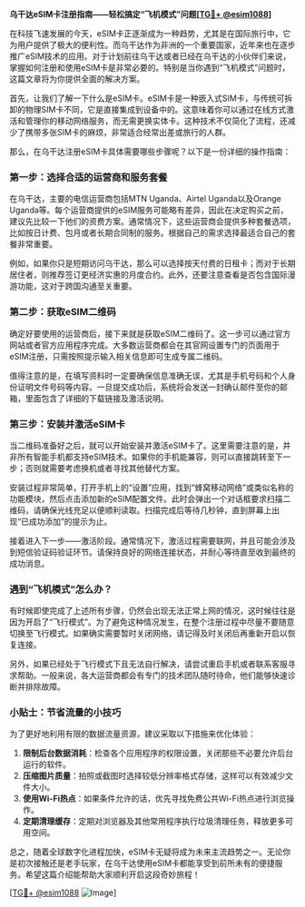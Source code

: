 **乌干达eSIM卡注册指南——轻松搞定“飞机模式”问题[[TG💪+ @esim1088](https://t.me/s/esim1088)]**

在科技飞速发展的今天，eSIM卡正逐渐成为一种趋势，尤其是在国际旅行中，它为用户提供了极大的便利性。而乌干达作为非洲的一个重要国家，近年来也在逐步推广eSIM技术的应用。对于计划前往乌干达或者已经在乌干达的小伙伴们来说，掌握如何注册和使用eSIM卡是非常必要的。特别是当你遇到“飞机模式”问题时，这篇文章将为你提供全面的解决方案。

首先，让我们了解一下什么是eSIM卡。eSIM卡是一种嵌入式SIM卡，与传统可拆卸的物理SIM卡不同，它是直接集成到设备中的。这意味着你可以通过在线方式激活和管理你的移动网络服务，而无需更换实体卡。这种技术不仅简化了流程，还减少了携带多张SIM卡的麻烦，非常适合经常出差或旅行的人群。

那么，在乌干达注册eSIM卡具体需要哪些步骤呢？以下是一份详细的操作指南：

### 第一步：选择合适的运营商和服务套餐

在乌干达，主要的电信运营商包括MTN Uganda、Airtel Uganda以及Orange Uganda等。每个运营商提供的eSIM服务可能略有差异，因此在决定购买之前，建议先比较一下他们的资费方案。通常情况下，这些运营商会提供多种套餐选项，比如按日计费、包月或者长期合同制的服务。根据自己的需求选择最适合自己的套餐非常重要。

例如，如果你只是短期访问乌干达，那么可以选择按天付费的日租卡；而对于长期居住者，则推荐签订更经济实惠的月度合约。此外，还要注意查看是否包含国际漫游功能，这对于跨国沟通至关重要。

### 第二步：获取eSIM二维码

确定好要使用的运营商后，接下来就是获取eSIM二维码了。这一步可以通过官方网站或者官方应用程序完成。大多数运营商都会在其官网设置专门的页面用于eSIM注册，只需按照提示输入相关信息即可生成专属二维码。

值得注意的是，在填写资料时一定要确保信息准确无误，尤其是手机号码和个人身份证明文件号码等内容。一旦提交成功后，系统将会发送一封确认邮件至你的邮箱，里面包含了详细的下载链接及激活说明。

### 第三步：安装并激活eSIM卡

当二维码准备好之后，就可以开始安装并激活eSIM卡了。这里需要注意的是，并非所有智能手机都支持eSIM技术。如果你的手机能兼容，则可以直接跳转至下一步；否则就需要考虑换机或者寻找其他替代方案。

安装过程非常简单，打开手机上的“设置”应用，找到“蜂窝移动网络”或类似名称的功能模块，然后点击添加新的eSIM配置文件。此时会弹出一个对话框要求扫描二维码，请确保光线充足以便顺利读取。扫描完成后等待几秒钟，直到屏幕上出现“已成功添加”的提示为止。

接着进入下一步——激活阶段。通常情况下，激活过程需要联网，并且可能会涉及到短信验证码验证环节。请保持良好的网络连接状态，并耐心等待直至收到最终的成功消息。

### 遇到“飞机模式”怎么办？

有时候即使完成了上述所有步骤，仍然会出现无法正常上网的情况，这时候往往是因为开启了“飞行模式”。为了避免这种情况发生，在整个注册过程中尽量不要随意切换至飞行模式。如果确实需要暂时关闭网络，请记得及时关闭后再重新开启以恢复连接。

另外，如果已经处于飞行模式下且无法自行解决，请尝试重启手机或者联系客服寻求帮助。一般来说，各大运营商都会有专门的技术团队随时待命，他们能够快速诊断并排除故障。

### 小贴士：节省流量的小技巧

为了更好地利用有限的数据流量资源，建议采取以下措施来优化体验：

1. **限制后台数据消耗**：检查各个应用程序的权限设置，关闭那些不必要允许后台运行的软件。
2. **压缩图片质量**：拍照或截图时选择较低分辨率格式存储，这样可以有效减少文件大小。
3. **使用Wi-Fi热点**：如果条件允许的话，优先寻找免费公共Wi-Fi热点进行浏览操作。
4. **定期清理缓存**：定期对浏览器及其他常用程序执行垃圾清理任务，释放更多可用空间。

总之，随着全球数字化进程加快，eSIM卡无疑将成为未来主流趋势之一。无论你是初次接触还是老手玩家，在乌干达使用eSIM卡都能享受到前所未有的便捷服务。希望这篇介绍能帮助大家顺利开启这段奇妙旅程！

[[TG💪+ @esim1088](https://t.me/s/esim1088) ![Image](https://i.postimg.cc/4NQfJmqS/Snipaste-2025-05-13-00-14-12.png)]
